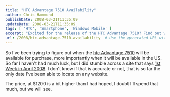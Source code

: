 ```yaml
---
title: "HTC Advantage 7510 Availability"
author: Chris Hammond
publishDate: 2008-03-21T11:35:09
updateDate: 2008-03-21T11:35:09
tags: [ 'HTC', 'Smartphone', 'Windows Mobile' ]
excerpt: "Excited for the release of the HTC Advantage 7510? Find out when you can get your hands on it and how much it will cost in our latest blog post!"
url: /2008/htc-advantage-7510-availability  # Use the generated URL with year
---
```

<p>So I've been trying to figure out when the <a href="https://www.chrishammond.com/desktopmodules/engagepublish/itemlink.aspx?itemid=1118">htc Advantage 7510</a> will be available for purchase, more importantly when it will be available in the US. So far I haven't had much luck, but I did stumble across a site that says <a href="https://www.smart-mobile-gadgets.com/welcome/cart.php?target=product&amp;product_id=1238">1st Week in April 2008</a>. I don't know if that is accurate or not, that is so far the only date I've been able to locate on any website.</p> <p>The price, at $1200 is a bit higher than I had hoped, I doubt I'll spend that much, but we will see.</p>

